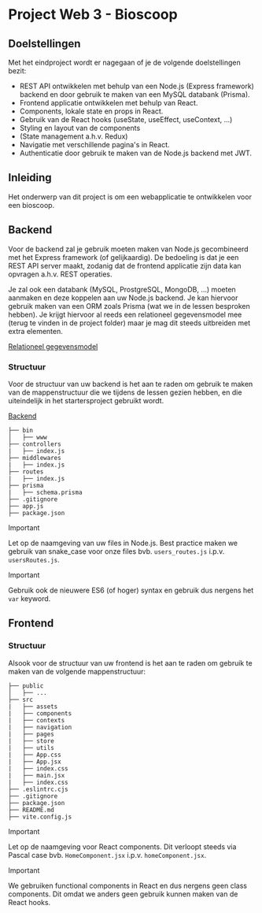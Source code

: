 # Project Web 3 - Bioscoop

## Doelstellingen

Met het eindproject wordt er nagegaan of je de volgende doelstellingen bezit:

- REST API ontwikkelen met behulp van een Node.js (Express framework) backend en door gebruik te maken van een MySQL databank (Prisma).
- Frontend applicatie ontwikkelen met behulp van React.
- Components, lokale state en props in React.
- Gebruik van de React hooks (useState, useEffect, useContext, ...)
- Styling en layout van de components
- (State management a.h.v. Redux)
- Navigatie met verschillende pagina's in React.
- Authenticatie door gebruik te maken van de Node.js backend met JWT.

## Inleiding

Het onderwerp van dit project is om een webapplicatie te ontwikkelen voor een bioscoop.

## Backend

Voor de backend zal je gebruik moeten maken van Node.js gecombineerd met het Express framework (of gelijkaardig). De bedoeling is dat je een REST API server maakt, zodanig dat de frontend applicatie zijn data kan opvragen a.h.v. REST operaties.

Je zal ook een databank (MySQL, ProstgreSQL, MongoDB, ...) moeten aanmaken en deze koppelen aan uw Node.js backend. Je kan hiervoor gebruik maken van een ORM zoals Prisma (wat we in de lessen besproken hebben). Je krijgt hiervoor al reeds een relationeel gegevensmodel mee (terug te vinden in de project folder) maar je mag dit steeds uitbreiden met extra elementen.

[Relationeel gegevensmodel](./project/DB_schema.pdf)

### Structuur

Voor de structuur van uw backend is het aan te raden om gebruik te maken van de mappenstructuur die we tijdens de lessen gezien hebben, en die uiteindelijk in het startersproject gebruikt wordt.

[Backend](./backend/)

```
├── bin
│   ├── www
├── controllers
|   ├── index.js
├── middlewares
|   ├── index.js
├── routes
|   ├── index.js
├── prisma
|   ├── schema.prisma
├── .gitignore
├── app.js
├── package.json
```

> [!IMPORTANT]
> Let op de naamgeving van uw files in Node.js. Best practice maken we gebruik van snake_case voor onze files bvb. `users_routes.js` i.p.v. `usersRoutes.js`.

> [!IMPORTANT]
> Gebruik ook de nieuwere ES6 (of hoger) syntax en gebruik dus nergens het `var` keyword.

## Frontend

### Structuur

Alsook voor de structuur van uw frontend is het aan te raden om gebruik te maken van de volgende mappenstructuur:

```
├── public
│   ├── ...
├── src
|   ├── assets
|   ├── components
|   ├── contexts
|   ├── navigation
|   ├── pages
|   ├── store
|   ├── utils
|   ├── App.css
|   ├── App.jsx
|   ├── index.css
|   ├── main.jsx
|   ├── index.css
├── .eslintrc.cjs
├── .gitignore
├── package.json
├── README.md
├── vite.config.js
```

> [!IMPORTANT]
> Let op de naamgeving voor React components. Dit verloopt steeds via Pascal case bvb. `HomeComponent.jsx` i.p.v. `homeComponent.jsx`.

> [!IMPORTANT]
> We gebruiken functional components in React en dus nergens geen class components. Dit omdat we anders geen gebruik kunnen maken van de React hooks.
